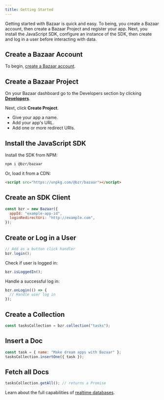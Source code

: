 ```yaml
---
title: Getting Started
---
```


Getting started with Bazaar is quick and easy. To being, you create a Bazaar account, then create a Bazaar Project and register your app. Next, you install the JavaScript SDK, configure an instance of the SDK, then create and log in a user before interacting with data.

## Create a Bazaar Account

To begin, [create a Bazaar account](https://cloud.bzr.dev/login).

## Create a Bazaar Project

On your Bazaar dashboard go to the Developers section by clicking [**Developers**](https://cloud.bzr.dev/developers).

Next, click **Create Project**.

- Give your app a name.
- Add your app's URL.
- Add one or more redirect URIs.

## Install the JavaScript SDK

Install the SDK from NPM:

```bash
npm i @bzr/bazaar
```

Or, load it from a CDN:

```html
<script src="https://unpkg.com/@bzr/bazaar"></script>
```

## Create an SDK Client

```js
const bzr = new Bazaar({
  appId: "example-app-id",
  loginRedirectUri: "http://example.com",
});
```

## Create or Log in a User

```js
// Add as a button click handler
bzr.login();
```

Check if user is logged in:

```js
bzr.isLoggedIn();
```

Handle a successful log in:

```js
bzr.onLogin(() => {
  // Handle user log in
});
```

## Create a Collection

```js
const tasksCollection = bzr.collection("tasks");
```

## Insert a Doc

```js
const task = { name: "Make dream apps with Bazaar" };
tasksCollection.insertOne({ task });
```

## Fetch all Docs

```js
tasksCollection.getAll(); // returns a Promise
```

Learn about the full capabilities of [realtime databases](/docs/features/realtime-databases).
